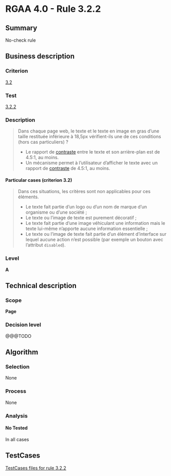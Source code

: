 # RGAA 4.0 - Rule 3.2.2

## Summary
No-check rule


## Business description

### Criterion
[3.2](https://www.numerique.gouv.fr/publications/rgaa-accessibilite/methode/criteres/#crit-3-2)

### Test
[3.2.2](https://www.numerique.gouv.fr/publications/rgaa-accessibilite/methode/criteres/#test-3-2-2)

### Description
> Dans chaque page web, le texte et le texte en image en gras d’une taille restituée inférieure à 18,5px vérifient-ils une de ces conditions (hors cas particuliers) ?
> 
> * Le rapport de [contraste](https://www.numerique.gouv.fr/publications/rgaa-accessibilite/methode/glossaire/#contraste) entre le texte et son arrière-plan est de 4.5:1, au moins.
> * Un mécanisme permet à l’utilisateur d’afficher le texte avec un rapport de [contraste](https://www.numerique.gouv.fr/publications/rgaa-accessibilite/methode/glossaire/#contraste) de 4.5:1, au moins.

#### Particular cases (criterion 3.2)
> Dans ces situations, les critères sont non applicables pour ces éléments.
> 
> * Le texte fait partie d’un logo ou d’un nom de marque d’un organisme ou d’une société ;
> * Le texte ou l’image de texte est purement décoratif ;
> * Le texte fait partie d’une image véhiculant une information mais le texte lui-même n’apporte aucune information essentielle ;
> * Le texte ou l’image de texte fait partie d’un élément d’interface sur lequel aucune action n’est possible (par exemple un bouton avec l’attribut `disabled`).

### Level
**A**


## Technical description

### Scope
**Page**

### Decision level
@@@TODO


## Algorithm

### Selection
None

### Process
None

### Analysis

#### No Tested
In all cases


##  TestCases

[TestCases files for rule 3.2.2](https://gitlab.com/asqatasun/Asqatasun/-/tree/v5/rules/rules-rgaa4.0/src/test/resources/testcases/rgaa40//Rgaa40Rule030202/)


